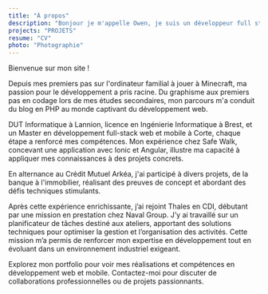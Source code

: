 ```yaml
---
title: "À propos"
description: "Bonjour je m'appelle Owen, je suis un développeur full stack, qui adore explorer de nouvelles technologies web."
projects: "PROJETS"
resume: "CV"
photo: "Photographie"
---
```

Bienvenue sur mon site !

Depuis mes premiers pas sur l'ordinateur familial à jouer à Minecraft, ma passion pour le développement a pris racine. Du graphisme aux premiers pas en codage lors de mes études secondaires, mon parcours m'a conduit du blog en PHP au monde captivant du développement web.

DUT Informatique à Lannion, licence en Ingénierie Informatique à Brest, et un Master en développement full-stack web et mobile à Corte, chaque étape a renforcé mes compétences. Mon expérience chez Safe Walk, concevant une application avec Ionic et Angular, illustre ma capacité à appliquer mes connaissances à des projets concrets.

En alternance au Crédit Mutuel Arkéa, j'ai participé à divers projets, de la banque à l'immobilier, réalisant des preuves de concept et abordant des défis techniques stimulants.

Après cette expérience enrichissante, j’ai rejoint Thales en CDI, débutant par une mission en prestation chez Naval Group. J’y ai travaillé sur un planificateur de tâches destiné aux ateliers, apportant des solutions techniques pour optimiser la gestion et l’organisation des activités. Cette mission m’a permis de renforcer mon expertise en développement tout en évoluant dans un environnement industriel exigeant.

Explorez mon portfolio pour voir mes réalisations et compétences en développement web et mobile. Contactez-moi pour discuter de collaborations professionnelles ou de projets passionnants.